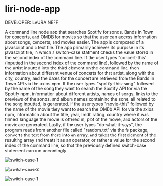 # liri-node-app
DEVELOPER: LAURA NEFF

A command line node app that searches Spotify for songs, Bands in Town for concerts, and OMDB for movies so that the user can access information about songs, concerts, and movies easier. The app is composed of a javascript and a text file. The app primarily achieves its purpose in its javascript file, in which a switch-case statment checks the value stored in the second index of the command line. If the user types "concert-this" (inputted in the second index of the command line), followed by the name of the artist inputted into the third element on the command line, then information about different venue of concerts for that artist, along with the city, country, and the dates for the concert are retrieved from the Bands in Town API via the axios npm. If the user types "spotify-this-song" followed by the name of the song they want to search the Spotify API for via the Spotify npm, information about different artists, names of songs, links to the previews of the songs, and album names containing the song, all related to the song inputted, is generated. If the user types "movie-this" followed by the name of the movie they want to search the OMDb API for via the axios npm, information about the title, year, Imdb rating, country where it was filmed, language the movie is offered in, plot of the movie, and actors of the movie are generated. Lastly, if the user types "do-what-it-says", the program reads from another file called "random.txt" via the fs package, converts the text from there into an array, and takes the first element of the resulting array and treats it as an operator, or rather a value for the second index of the command line, so that the previously defined switch-case statement can run accordingly. 



![switch-case-1](/Users/LauraNeff/Desktop/Switch1)

![switch-case-2](/Users/LauraNeff/Desktop/Switch2)

![switch-case-1](/Users/LauraNeff/Desktop/Switch3)
